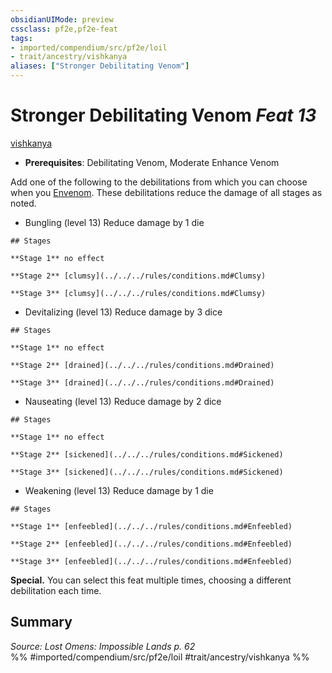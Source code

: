 ```yaml
---
obsidianUIMode: preview
cssclass: pf2e,pf2e-feat
tags:
- imported/compendium/src/pf2e/loil
- trait/ancestry/vishkanya
aliases: ["Stronger Debilitating Venom"]
---
```

# Stronger Debilitating Venom  *Feat 13*  
[vishkanya](vishkanya-loil.md)  

- **Prerequisites**: Debilitating Venom, Moderate Enhance Venom

Add one of the following to the debilitations from which you can choose when you [Envenom](envenom-loil.md). These debilitations reduce the damage of all stages as noted.

- Bungling (level 13) Reduce damage by 1 die

```ad-inline-affliction
## Stages

**Stage 1** no effect

**Stage 2** [clumsy](../../../rules/conditions.md#Clumsy)

**Stage 3** [clumsy](../../../rules/conditions.md#Clumsy)
```

- Devitalizing (level 13) Reduce damage by 3 dice

```ad-inline-affliction
## Stages

**Stage 1** no effect

**Stage 2** [drained](../../../rules/conditions.md#Drained)

**Stage 3** [drained](../../../rules/conditions.md#Drained)
```

- Nauseating (level 13) Reduce damage by 2 dice

```ad-inline-affliction
## Stages

**Stage 1** no effect

**Stage 2** [sickened](../../../rules/conditions.md#Sickened)

**Stage 3** [sickened](../../../rules/conditions.md#Sickened)
```

- Weakening (level 13) Reduce damage by 1 die

```ad-inline-affliction
## Stages

**Stage 1** [enfeebled](../../../rules/conditions.md#Enfeebled)

**Stage 2** [enfeebled](../../../rules/conditions.md#Enfeebled)

**Stage 3** [enfeebled](../../../rules/conditions.md#Enfeebled)
```

**Special.** You can select this feat multiple times, choosing a different debilitation each time.

## Summary

*Source: Lost Omens: Impossible Lands p. 62*  
%% #imported/compendium/src/pf2e/loil #trait/ancestry/vishkanya %%
